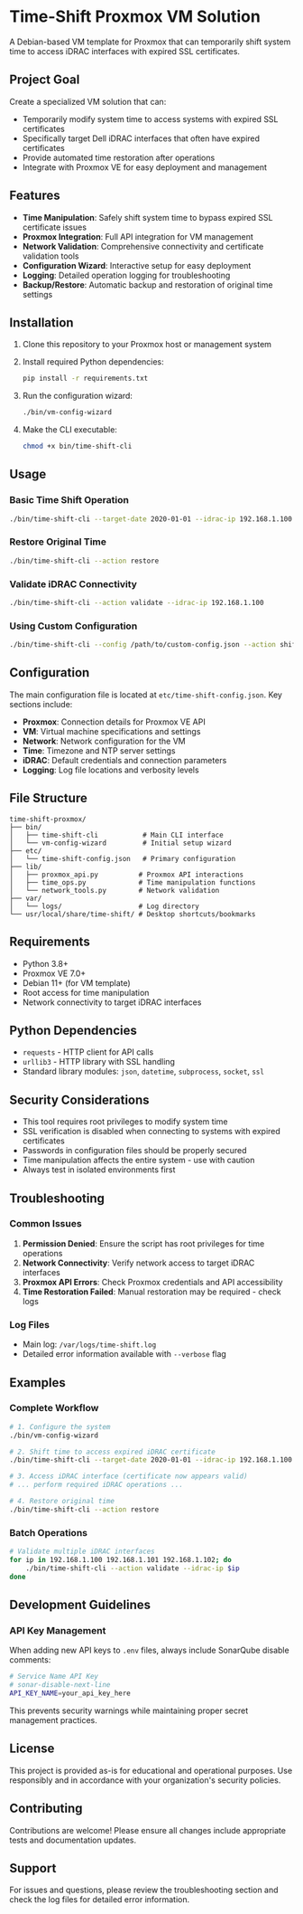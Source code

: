 # Time-Shift Proxmox VM Solution

A Debian-based VM template for Proxmox that can temporarily shift system time to access iDRAC interfaces with expired SSL certificates.

## Project Goal

Create a specialized VM solution that can:

- Temporarily modify system time to access systems with expired SSL certificates
- Specifically target Dell iDRAC interfaces that often have expired certificates
- Provide automated time restoration after operations
- Integrate with Proxmox VE for easy deployment and management

## Features

- **Time Manipulation**: Safely shift system time to bypass expired SSL certificate issues
- **Proxmox Integration**: Full API integration for VM management
- **Network Validation**: Comprehensive connectivity and certificate validation tools
- **Configuration Wizard**: Interactive setup for easy deployment
- **Logging**: Detailed operation logging for troubleshooting
- **Backup/Restore**: Automatic backup and restoration of original time settings

## Installation

1. Clone this repository to your Proxmox host or management system
2. Install required Python dependencies:

   ```bash
   pip install -r requirements.txt
   ```

3. Run the configuration wizard:

   ```bash
   ./bin/vm-config-wizard
   ```

4. Make the CLI executable:

   ```bash
   chmod +x bin/time-shift-cli
   ```

## Usage

### Basic Time Shift Operation

```bash
./bin/time-shift-cli --target-date 2020-01-01 --idrac-ip 192.168.1.100
```

### Restore Original Time

```bash
./bin/time-shift-cli --action restore
```

### Validate iDRAC Connectivity

```bash
./bin/time-shift-cli --action validate --idrac-ip 192.168.1.100
```

### Using Custom Configuration

```bash
./bin/time-shift-cli --config /path/to/custom-config.json --action shift --target-date 2019-06-15
```

## Configuration

The main configuration file is located at `etc/time-shift-config.json`. Key sections include:

- **Proxmox**: Connection details for Proxmox VE API
- **VM**: Virtual machine specifications and settings
- **Network**: Network configuration for the VM
- **Time**: Timezone and NTP server settings
- **iDRAC**: Default credentials and connection parameters
- **Logging**: Log file locations and verbosity levels

## File Structure

```text
time-shift-proxmox/
├── bin/
│   ├── time-shift-cli           # Main CLI interface
│   └── vm-config-wizard         # Initial setup wizard
├── etc/
│   └── time-shift-config.json   # Primary configuration
├── lib/
│   ├── proxmox_api.py          # Proxmox API interactions
│   ├── time_ops.py             # Time manipulation functions
│   └── network_tools.py        # Network validation
├── var/
│   └── logs/                   # Log directory
└── usr/local/share/time-shift/ # Desktop shortcuts/bookmarks
```

## Requirements

- Python 3.8+
- Proxmox VE 7.0+
- Debian 11+ (for VM template)
- Root access for time manipulation
- Network connectivity to target iDRAC interfaces

## Python Dependencies

- `requests` - HTTP client for API calls
- `urllib3` - HTTP library with SSL handling
- Standard library modules: `json`, `datetime`, `subprocess`, `socket`, `ssl`

## Security Considerations

- This tool requires root privileges to modify system time
- SSL verification is disabled when connecting to systems with expired certificates
- Passwords in configuration files should be properly secured
- Time manipulation affects the entire system - use with caution
- Always test in isolated environments first

## Troubleshooting

### Common Issues

1. **Permission Denied**: Ensure the script has root privileges for time operations
2. **Network Connectivity**: Verify network access to target iDRAC interfaces
3. **Proxmox API Errors**: Check Proxmox credentials and API accessibility
4. **Time Restoration Failed**: Manual restoration may be required - check logs

### Log Files

- Main log: `/var/logs/time-shift.log`
- Detailed error information available with `--verbose` flag

## Examples

### Complete Workflow

```bash
# 1. Configure the system
./bin/vm-config-wizard

# 2. Shift time to access expired iDRAC certificate
./bin/time-shift-cli --target-date 2020-01-01 --idrac-ip 192.168.1.100

# 3. Access iDRAC interface (certificate now appears valid)
# ... perform required iDRAC operations ...

# 4. Restore original time
./bin/time-shift-cli --action restore
```

### Batch Operations

```bash
# Validate multiple iDRAC interfaces
for ip in 192.168.1.100 192.168.1.101 192.168.1.102; do
    ./bin/time-shift-cli --action validate --idrac-ip $ip
done
```

## Development Guidelines

### API Key Management

When adding new API keys to `.env` files, always include SonarQube disable comments:

```bash
# Service Name API Key
# sonar-disable-next-line
API_KEY_NAME=your_api_key_here
```

This prevents security warnings while maintaining proper secret management practices.

## License

This project is provided as-is for educational and operational purposes. Use responsibly and in accordance with your organization's security policies.

## Contributing

Contributions are welcome! Please ensure all changes include appropriate tests and documentation updates.

## Support

For issues and questions, please review the troubleshooting section and check the log files for detailed error information.
